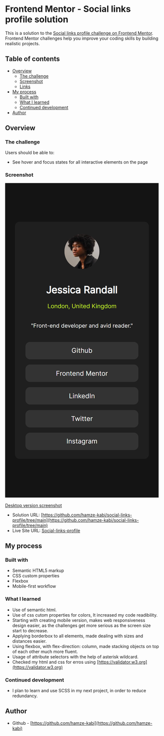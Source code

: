 # Frontend Mentor - Social links profile solution

This is a solution to the [Social links profile challenge on Frontend Mentor](https://www.frontendmentor.io/challenges/social-links-profile-UG32l9m6dQ). Frontend Mentor challenges help you improve your coding skills by building realistic projects. 

## Table of contents

- [Overview](#overview)
  - [The challenge](#the-challenge)
  - [Screenshot](#screenshot)
  - [Links](#links)
- [My process](#my-process)
  - [Built with](#built-with)
  - [What I learned](#what-i-learned)
  - [Continued development](#continued-development)
- [Author](#author)

## Overview

### The challenge

Users should be able to:

- See hover and focus states for all interactive elements on the page

### Screenshot

![Mobile version screenshot](https://github.com/hamze-kabi/social-links-profile/blob/main/social%20links%20profile%20-%20mobile%20version%20screenshot%20-%20frontendmentor.html.png)

[Desktop version screenshot](https://github.com/hamze-kabi/social-links-profile/blob/main/social%20links%20profile%20-%20desktop%20version%20screenshot%20-%20frontendmentor.html.png)


- Solution URL: [https://github.com/hamze-kabi/social-links-profile/tree/main](https://github.com/hamze-kabi/social-links-profile/tree/main)
- Live Site URL: [Social-links-profile](https://hamze-kabi.github.io/social-links-profile/)

## My process

### Built with

- Semantic HTML5 markup
- CSS custom properties
- Flexbox
- Mobile-first workflow


### What I learned

- Use of semantic html.
- Use of css cutom properties for colors, It increased my code readibility.
- Starting with creating mobile version, makes web responsiveness design easier, as the challenges get more serious as the screen size start to decrease.
- Applying borderbox to all elements, made dealing with sizes and distances easier.
- Using flexbox, with flex-direction: column, made stacking objects on top of each other much more fluent.
- Usage of attribute selectors with the help of asterisk wildcard.
- Checked my html and css for erros using [https://validator.w3.org](https://validator.w3.org)


### Continued development

- I plan to learn and use SCSS in my next project, in order to reduce redundancy.

## Author

- Github - [https://github.com/hamze-kabi](https://github.com/hamze-kabi)
